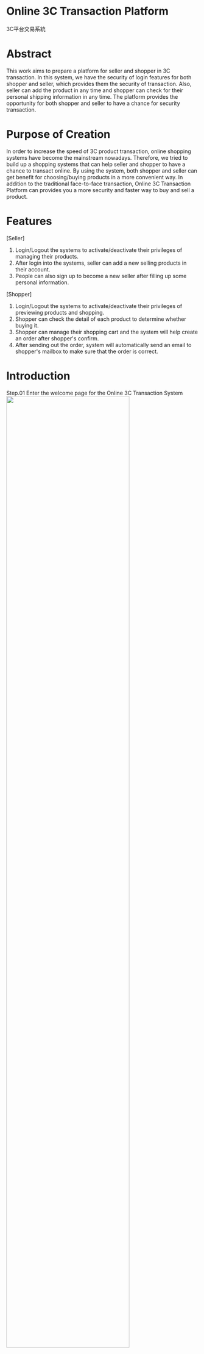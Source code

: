 # Online 3C Transaction Platform
3C平台交易系統



# Abstract
This work aims to prepare a platform for seller and shopper in 3C transaction. In this system, we have the security of login features for both shopper and seller, which provides them the security of transaction. Also, seller can add the product in any time and shopper can check for their personal shipping information in any time. The platform provides the opportunity for both shopper and seller to have a chance for security transaction.



# Purpose of Creation
In order to increase the speed of 3C product transaction, online shopping systems have become the mainstream nowadays. Therefore, we tried to build up a shopping systems that can help seller and shopper to have a chance to transact online. By using the system, both shopper and seller can get benefit for choosing/buying products in a more convenient way. In addition to the traditional face-to-face transaction, Online 3C Transaction Platform can provides you a more security and faster way to buy and sell a product.



# Features
[Seller]
1. Login/Logout the systems to activate/deactivate their privileges of managing their products.
2. After login into the systems, seller can add a new selling products in their account.
3. People can also sign up to become a new seller after filling up some personal information.

[Shopper]
1. Login/Logout the systems to activate/deactivate their privileges of previewing products and shopping.
2. Shopper can check the detail of each product to determine whether buying it.
3. Shopper can manage their shopping cart and the system will help create an order after shopper's confirm.
4. After sending out the order, system will automatically send an email to shopper's mailbox to make sure that the order is correct.

# Introduction
Step.01  Enter the welcome page for the Online 3C Transaction System
<img src=".\images\introduction\image01.png" width="80%"> 

**[Seller]**
Step.02	Click up **Seller** button, enter the seller login page. If you are not a seller yet, please sign up first.
<img src=".\images\introduction\image02.png" width="80%">

Step.03	Sign up for a new seller and fill in some personal information.
<img src=".\images\introduction\image03.png" width="80%">

Step.04	After sending out the request, you can login with your new account.
<img src=".\images\introduction\image04.png" width="80%">

Step.05	After login into the seller interface, we can start adding products to sell.

<img src=".\images\introduction\image05.png" width="80%">

If we want to login as a shopper, we have to logout our seller account first.



**[Shopper]**

Step.06	Go back to the welcome page, and click the **Shopper** button. You can enter the shopper login page. If you are not a shopper yet, please sign up first.

<img src=".\images\introduction\image06.png" width="80%">

Step.07	Sign up for a new shopper and fill in some personal information.
<img src=".\images\introduction\image07.png" width="80%">

Step.08	After sending out the request, you can login with your new account.
<img src=".\images\introduction\image08.png" width="80%">

Step.09	After login into the shopper interface, we can check the selling products. The product we added before would also show up.
<img src=".\images\introduction\image09.png" width="80%">

In this page, we can check out the products using the features for searching in left two block, which includes:
- Search products using key words
- Search products using price range
- Search products using product category

Step.10	Let's check our the product detail and add a new product in our shopping cart.
<img src=".\images\introduction\image10.png" width="80%">
<img src=".\images\introduction\image11.png" width="80%">

We can always check the products and manage our shopping cart before checkout:

<img src=".\images\introduction\image12.png" width="80%">

Step.11	After confirming the order, we can send out our order with our shipping information.
<img src=".\images\introduction\image13.png" width="80%">

Step.12	Email Received.

<img src=".\images\introduction\image14.png" width="80%">

# Try to build up the system yourself
## 0. Initial Download  
- Official XAMPP (https://www.apachefriends.org/download.html)
- Download my GitHub codes (https://github.com/Jui-Yun/Shopping_Cart)

## 1. Setup MySQL Database
1. Go to the `/Shopping_Cart-main` folder, find the `finalproject.sql file`. Load the file into MySQL database as follows.
   <img src=".\images\introduction\image15.png" width="80%">

2. Open the `/Shopping_Cart-main/connMysql.php` file, replace the `/* your database password */` comment and fill in with your database password.
   
   <img src=".\images\introduction\image16.png" width="80%">

4. Open a browser and type in the URL http://localhost/finalproject/welcomepage.php, then you will receive the system.



# Additional

In order to activate the email sending feature, check the following references:
- https://blog.pulipuli.info/2013/07/xampp.html
- https://docs.bitnami.com/aws/apps/dolibarr/troubleshooting/send-mail/

